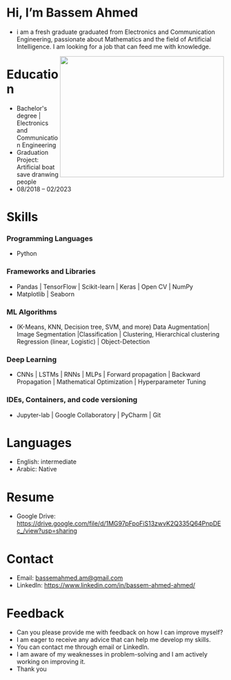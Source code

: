 # Hi, I’m Bassem Ahmed
-  i am a fresh graduate graduated from Electronics and Communication Engineering, passionate about Mathematics and the field of Artificial Intelligence. I am looking for a job that can feed me with knowledge.
<img align="right" src="https://64.media.tumblr.com/f0a77ec73fd9feefdc64657a8b6f80ef/tumblr_nbvogcvEux1r51vveo1_400.gifv" width="380" height="280">

# Education
- Bachelor's degree | Electronics and Communication Engineering
- Graduation Project: Artificial boat save dranwing people  
- 08/2018 – 02/2023

# Skills
### Programming Languages
- Python
### Frameworks and Libraries   
- Pandas | TensorFlow | Scikit-learn | Keras | Open CV | NumPy 
-  Matplotlib | Seaborn 

### ML Algorithms
- (K-Means, KNN, Decision tree, SVM, and more)
Data Augmentation| Image Segmentation |Classification | Clustering, Hierarchical clustering 
Regression (linear, Logistic) | Object-Detection

### Deep Learning 
- CNNs | LSTMs | RNNs | MLPs | Forward propagation | Backward Propagation | Mathematical Optimization |
Hyperparameter Tuning

### IDEs, Containers, and code versioning 
- Jupyter-lab | Google Collaboratory |
PyCharm | Git

# Languages
- English: intermediate
- Arabic: Native 

# Resume 
- Google Drive: https://drive.google.com/file/d/1MG97pFpoFiS13zwvK2Q335Q64PnpDEc_/view?usp=sharing
# Contact
- Email: bassemahmed.am@gmail.com
- LinkedIn: https://www.linkedin.com/in/bassem-ahmed-ahmed/

# Feedback
- Can you please provide me with feedback on how I can improve myself? 
- I am eager to receive any advice that can help me develop my skills. 
- You can contact me through email or LinkedIn. 
- I am aware of my weaknesses in problem-solving and I am actively working on improving it. 
- Thank you

